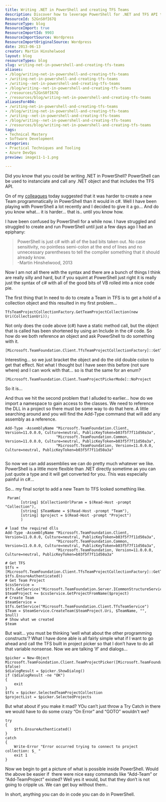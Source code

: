 ```yaml
---
title: Writing .NET in PowerShell and creating TFS Teams
description: Discover how to leverage PowerShell for .NET and TFS API to create teams programmatically. Unlock new coding possibilities with practical insights!
ResourceId: 52GnS0fI67Q
ResourceType: blog
ResourceImport: true
ResourceImportId: 9903
ResourceImportSource: Wordpress
ResourceImportOriginalSource: Wordpress
date: 2013-06-13
creator: Martin Hinshelwood
layout: blog
resourceTypes: blog
slug: writing-net-in-powershell-and-creating-tfs-teams
aliases:
- /blog/writing-net-in-powershell-and-creating-tfs-teams
- /writing-net-in-powershell-and-creating-tfs-teams
- /writing--net-in-powershell-and-creating-tfs-teams
- /blog/writing--net-in-powershell-and-creating-tfs-teams
- /resources/52GnS0fI67Q
- /resources/blog/writing-net-in-powershell-and-creating-tfs-teams
aliasesFor404:
- /writing-net-in-powershell-and-creating-tfs-teams
- /blog/writing-net-in-powershell-and-creating-tfs-teams
- /writing--net-in-powershell-and-creating-tfs-teams
- /blog/writing--net-in-powershell-and-creating-tfs-teams
- /resources/blog/writing-net-in-powershell-and-creating-tfs-teams
tags:
- Technical Mastery
- Software Development
categories:
- Practical Techniques and Tooling
- Azure DevOps
preview: image11-1-1.png

---
```

Did you know that you could be writing .NET in PowerShell? PowerShell can be used to instanciate and call any .NET object and that includes the TFS API.

On of my [colleagues](http://b4root.com/) today suggested that it was harder to create a new Team programmatically in PowerShell than it would in c#. Well I have been playing with PowerShell a lot recently and I decided to give it a go… And do you know what… it is harder… that is.. until you know how.

I have been confused by PowerShell for a while now. I have struggled and struggled to create and run PowerShell until just a few days ago I had an epiphany:

> PowerShell is just c# with all of the bad bits taken out. No case sensitivity, no pointless semi-colon at the end of lines and no unnecessary parentheses to tell the compiler something that it should already know.  
> \-Martin Hinshelwood, 2013

Now I am not all there with the syntax and there are a bunch of things I think are really silly and hard, but if you squint at PowerShell just right it is really just the syntax of c# with all of the good bits of VB rolled into a nice code pie.

The first thing that In need to do to create a Team in TFS is to get a hold of a collection object and this resulted in my first problem…

```
TfsTeamProjectCollectionFactory.GetTeamProjectCollection(new Uri(CollectionUri));

```

Not only does the code above (c#) have a static method call, but the object that is called has been shortened by using an Include in the c# code. So how do we both reference an object and ask PowerShell to do something with it.

```
[Microsoft.TeamFoundation.Client.TfsTeamProjectCollectionFactory]::GetTeamProjectCollection($CollectionUrlParam)

```

Interesting… so we just bracket the object and do the old double colon to get that effect. Not what I thought but I have seen this before (not sure where) and I can work with that… so is that the same for an enum?

```
[Microsoft.TeamFoundation.Client.TeamProjectPickerMode]::NoProject

```

So it is...

And thus we hit the second problem that I alluded to earlier… how do we import a namespace to gain access to the classes. We need to reference the DLL in a project so there must be some way to do that here. A little searching around and you will find the Add-Type command that will add any assembly as a reference.

```
Add-Type -AssemblyName "Microsoft.TeamFoundation.Client, Version=11.0.0.0, Culture=neutral, PublicKeyToken=b03f5f7f11d50a3a",
                       "Microsoft.TeamFoundation.Common, Version=11.0.0.0, Culture=neutral, PublicKeyToken=b03f5f7f11d50a3a",
                       "Microsoft.TeamFoundation, Version=11.0.0.0, Culture=neutral, PublicKeyToken=b03f5f7f11d50a3a"


```

So now we can add assemblies we can do pretty much whatever we like. PowerShell is a little more flexible than .NET directly sometime as you can just quote a type and it will get converted for you. This was especially painful in c#…

So… my final script to add a new Team to TFS looked something like.

```
 Param(
       [string] $CollectionUrlParam = $(Read-Host -prompt "Collection"),
       [string] $TeamName = $(Read-Host -prompt "Team"),
       [string] $project = $(Read-Host -prompt "Project")
       )

# load the required dlls
Add-Type -AssemblyName "Microsoft.TeamFoundation.Client, Version=11.0.0.0, Culture=neutral, PublicKeyToken=b03f5f7f11d50a3a",
                       "Microsoft.TeamFoundation.Common, Version=11.0.0.0, Culture=neutral, PublicKeyToken=b03f5f7f11d50a3a",
                       "Microsoft.TeamFoundation, Version=11.0.0.0, Culture=neutral, PublicKeyToken=b03f5f7f11d50a3a"

# Get TFS
$tfs = [Microsoft.TeamFoundation.Client.TfsTeamProjectCollectionFactory]::GetTeamProjectCollection($CollectionUrlParam)
$tfs.EnsureAuthenticated()
# Get Team Project
$cssService = $tfs.GetService("Microsoft.TeamFoundation.Server.ICommonStructureService3")
$teamProject += $cssService.GetProjectFromName($project)
# Create Team
$teamService = $tfs.GetService("Microsoft.TeamFoundation.Client.TfsTeamService")
$Team = $teamService.CreateTeam($teamProject.Uri, $TeamName, "", $null)
# Show what we created
$team

```

But wait… you must be thinking ‘well what about the other programming constructs’? What I have done able is all fairly simple what if I want to go ahead and call the TFS built in project picker so that I don’t have to do all that variable nonsense. Now we are talking ‘if’ and dialogs…

```
$picker = New-Object Microsoft.TeamFoundation.Client.TeamProjectPicker([Microsoft.TeamFoundation.Client.TeamProjectPickerMode]::NoProject, $false)
$dialogResult = $picker.ShowDialog()
if ($dialogResult -ne "OK")
{
    exit
}
$tfs = $picker.SelectedTeamProjectCollection
$projectList = $picker.SelectedProjects

```

But what about if you make it mad? YOu can’t just throw a Try Catch in there we would have to do some crazy “On Error” and “GOTO” wouldn't we?

```
try
{
    $tfs.EnsureAuthenticated()
}
catch
{
    Write-Error "Error occurred trying to connect to project collection: $_ "
    exit 1
}

```

Now we begin to get a picture of what is possible inside PowerShell. Would the above be easier if  there were nice easy commands like “Add-Team” or “Add-TeamProject” existed? Well yes it would, but that they don’t is not going to cripple us. We can get buy without them..

In short, anything you can do in code you can do in PowerShell.
